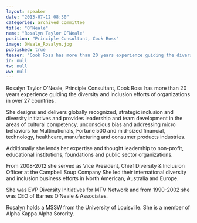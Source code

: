 ```yaml
---
layout: speaker
date: "2013-07-12 08:30"
categories: archived_committee
title: "O’Neale"
name: "Rosalyn Taylor O’Neale"
position: "Principle Consultant, Cook Ross"
image: ONeale_Rosalyn.jpg
published: true
teaser: "Cook Ross has more than 20 years experience guiding the diversity and inclusion efforts of organizations in over 27 countries."
in: null
tw: null
ww: null
---
```


Rosalyn Taylor O’Neale, Principle Consultant, Cook Ross has more than 20 years experience guiding the diversity and inclusion efforts of organizations in over 27 countries.
 
She designs and delivers globally recognized, strategic inclusion and diversity initiatives and provides leadership and team development in the areas of cultural competency, unconscious bias and addressing micro behaviors for Multinationals, Fortune 500 and mid-sized financial, technology, healthcare, manufacturing and consumer products industries.
 
Additionally she lends her expertise and thought leadership to non-profit, educational institutions, foundations and public sector organizations.
 
From 2008-2012 she served as Vice President, Chief Diversity & Inclusion Officer at the Campbell Soup Company She led their international diversity and inclusion business efforts in North American, Australia and Europe.
 
She was EVP Diversity Initiatives for MTV Network and from 1990-2002 she was CEO of Barnes O’Neale & Associates.
 
Rosalyn holds a MSSW from the University of Louisville. She is a member of Alpha Kappa Alpha Sorority.

